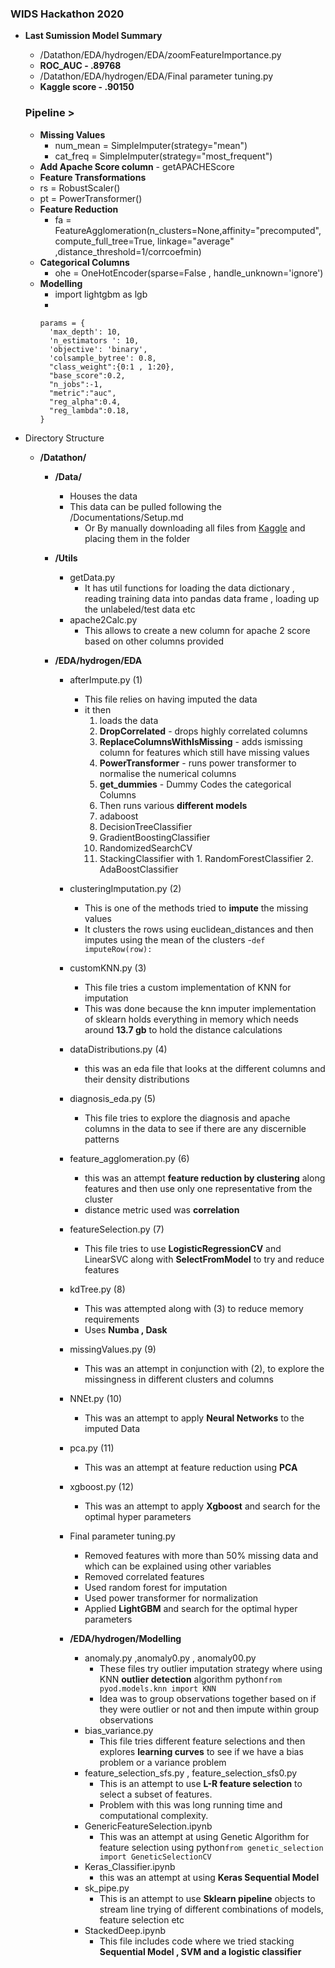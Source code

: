 ### WIDS Hackathon 2020

* **Last Sumission Model Summary**
  - /Datathon/EDA/hydrogen/EDA/zoomFeatureImportance.py
  - **ROC_AUC - .89768**
  - /Datathon/EDA/hydrogen/EDA/Final parameter tuning.py
  - **Kaggle score - .90150**
  
  ### Pipeline >
  - **Missing Values**
    - num_mean = SimpleImputer(strategy="mean")
    - cat_freq = SimpleImputer(strategy="most_frequent")
  - **Add Apache Score column** - getAPACHEScore
  - **Feature Transformations**
   - rs = RobustScaler()
   - pt = PowerTransformer()
  - **Feature Reduction**
    - fa = FeatureAgglomeration(n_clusters=None,affinity="precomputed",compute_full_tree=True, linkage="average" ,distance_threshold=1/corrcoefmin)
  - **Categorical Columns**
    - ohe = OneHotEncoder(sparse=False , handle_unknown='ignore')
  - **Modelling**
    - import lightgbm as lgb
    -
    ```
    params = {
      'max_depth': 10,
      'n_estimators ': 10,
      'objective': 'binary',
      'colsample_bytree': 0.8,
      "class_weight":{0:1 , 1:20},
      "base_score":0.2,
      "n_jobs":-1,
      "metric":"auc",
      "reg_alpha":0.4,
      "reg_lambda":0.18,
    }
    ```

* Directory Structure
  * **/Datathon/**
    - **/Data/**
      - Houses the data
      - This data can be pulled following the /Documentations/Setup.md
        - Or By manually downloading all files from [Kaggle](https://www.kaggle.com/c/widsdatathon2020/data) and placing them in the folder
    - **/Utils**
      - getData.py
        - It has util functions for loading the data dictionary , reading training data into pandas data frame , loading up the unlabeled/test data etc
      - apache2Calc.py
        - This allows to create a new column for apache 2 score based on other columns provided

    - **/EDA/hydrogen/EDA**
      - afterImpute.py (1)
        - This file relies on having imputed the data
        - it then
          1. loads the data
          2. **DropCorrelated** - drops highly correlated columns
          3. **ReplaceColumnsWithIsMissing** - adds ismissing column for features which still have missing values
          4. **PowerTransformer** - runs power transformer to normalise the numerical columns
          5. **get_dummies** - Dummy Codes the categorical Columns
          6.  Then runs various **different models**
            1. adaboost
            2. DecisionTreeClassifier
            3. GradientBoostingClassifier
            4. RandomizedSearchCV
            5. StackingClassifier with
              1. RandomForestClassifier
              2. AdaBoostClassifier
      - clusteringImputation.py (2)
        - This is one of the methods tried to **impute** the missing values
        - It clusters the rows using euclidean_distances and then imputes using the mean of the clusters -```def imputeRow(row):```
      - customKNN.py (3)
        - This file tries a custom implementation of KNN for imputation
        - This was done because the knn imputer implementation of sklearn holds everything in memory which needs around **13.7 gb** to hold the distance calculations
      - dataDistributions.py (4)
        - this was an eda file that looks at the different columns and their density distributions
      - diagnosis_eda.py (5)
        - This file tries to explore the diagnosis and apache columns in the data to see if there are any discernible patterns
      - feature_agglomeration.py (6)
        - this was an attempt **feature reduction by clustering** along features and then use only one representative from the cluster
        - distance metric used was **correlation**
      - featureSelection.py (7)
        - This file tries to use **LogisticRegressionCV** and LinearSVC along with **SelectFromModel** to try and reduce features
      - kdTree.py (8)
        - This was attempted along with (3) to reduce memory requirements
        - Uses **Numba , Dask**

      - missingValues.py (9)
        - This was an attempt in conjunction with (2), to explore the missingness in different clusters and columns
      - NNEt.py (10)
        - This was an attempt to apply **Neural Networks** to the imputed Data
      - pca.py (11)
        - This was an attempt at feature reduction using **PCA**
      - xgboost.py (12)
        - This was an attempt to apply **Xgboost** and search for the optimal hyper parameters
      - Final parameter tuning.py
        - Removed features with more than 50% missing data and which can be explained using other variables
        - Removed correlated features
        - Used random forest for imputation   
        - Used power transformer for normalization
        - Applied **LightGBM** and search for the optimal hyper parameters  

      - **/EDA/hydrogen/Modelling**
        - anomaly.py ,anomaly0.py  , anomaly00.py
          - These files try outlier imputation strategy where using  KNN **outlier detection** algorithm
            python```from pyod.models.knn import KNN```
          - Idea was to group observations together based on if they were outlier or not and then impute within group observations
        - bias_variance.py
          - This file tries different feature selections and then explores **learning curves** to see if we have a bias problem or a variance problem
        - feature_selection_sfs.py , feature_selection_sfs0.py
          - This is an attempt to use **L-R feature selection** to select a subset of features.
          - Problem with this was long running time and computational complexity.
        - GenericFeatureSelection.ipynb
          - This was an attempt at using Genetic Algorithm for feature selection using
            python```from genetic_selection import GeneticSelectionCV```
        - Keras_Classifier.ipynb
          - this was an attempt at using **Keras Sequential Model**
        - sk_pipe.py
          - This is an attempt to use **Sklearn pipeline** objects to stream line trying of different combinations of models, feature selection etc
        - StackedDeep.ipynb
          - This file includes code where we tried stacking **Sequential Model , SVM and a logistic classifier**
